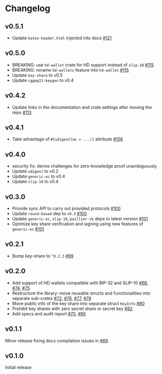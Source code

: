 # Changelog

## v0.5.1
* Update `katex-header.html` injected into docs [#121]

[#121]: https://github.com/LFDT-Lockness/cggmp21/pull/121

## v0.5.0
* BREAKING: use `hd-wallet` crate for HD support instead of `slip-10` [#115]
* BREAKING: rename `hd-wallets` feature into `hd-wallet` [#115]
* Update `key-share` to v0.5
* Update `cggmp21-keygen` to v0.4

[#115]: https://github.com/LFDT-Lockness/cggmp21/pull/115

## v0.4.2
* Update links in the documentation and crate settings after moving the repo [#113]

[#113]: https://github.com/LFDT-Lockness/cggmp21/pull/113

## v0.4.1
* Take advantage of `#[udigest(as = ...)]` attribute [#106]

[#106]: https://github.com/LFDT-Lockness/cggmp21/pull/106

## v0.4.0
* security fix: derive challenges for zero-knowledge proof unambiguously
* Update `udigest` to v0.2
* Update `generic-ec` to v0.4
* Update `slip-10` to v0.4

## v0.3.0
* Provide sync API to carry out provided protocols [#100]
* Update `round-based` dep to `v0.3` [#100]
* Update `generic-ec`, `slip-10`, `paillier-zk` deps to latest version [#101]
* Optimize key share verification and signing using new features of `generic-ec` [#101]

[#100]: https://github.com/LFDT-Lockness/cggmp21/pull/100
[#101]: https://github.com/LFDT-Lockness/cggmp21/pull/101

## v0.2.1
* Bump key-share to `^0.2.3` [#99]

[#99]: https://github.com/LFDT-Lockness/cggmp21/pull/99

## v0.2.0
* Add support of HD wallets compatible with BIP-32 and SLIP-10 [#68],
  [#74], [#75]
* Restructure the library: move reusable structs and functionalities into separate
  sub-crates [#72], [#76], [#77], [#79]
* Move public info of the key share into separate struct `KeyInfo` [#80]
* Prohibit key shares with zero secret share or secret key [#82]
* Add specs and audit report [#70], [#85]

[#68]: https://github.com/LFDT-Lockness/cggmp21/pull/68
[#70]: https://github.com/LFDT-Lockness/cggmp01/pull/70
[#72]: https://github.com/LFDT-Lockness/cggmp21/pull/72
[#74]: https://github.com/LFDT-Lockness/cggmp21/pull/74
[#75]: https://github.com/LFDT-Lockness/cggmp21/pull/75
[#76]: https://github.com/LFDT-Lockness/cggmp21/pull/76
[#77]: https://github.com/LFDT-Lockness/cggmp21/pull/77
[#79]: https://github.com/LFDT-Lockness/cggmp21/pull/79
[#80]: https://github.com/LFDT-Lockness/cggmp21/pull/80
[#82]: https://github.com/LFDT-Lockness/cggmp21/pull/82
[#85]: https://github.com/LFDT-Lockness/cggmp51/pull/85

## v0.1.1
Minor release fixing docs compilation issues in [#69].

[#69]: https://github.com/LFDT-Lockness/cggmp21/pull/69

## v0.1.0

Initial release
